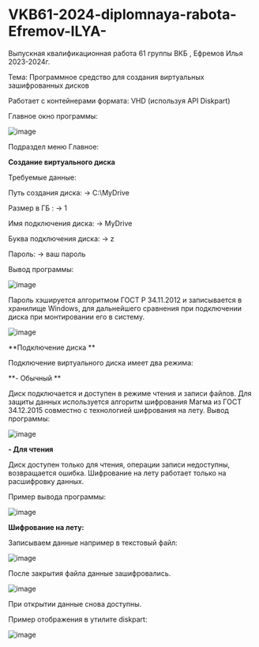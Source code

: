 # VKB61-2024-diplomnaya-rabota-Efremov-ILYA-
Выпускная квалификационная работа 61 группы ВКБ , Ефремов Илья 2023-2024г.

Тема: Программное средство для создания виртуальных зашифрованных дисков

Работает с контейнерами формата: VHD (используя API Diskpart)

Главное окно программы:






![image](https://github.com/nekotinix/VKB61-2024-diplomnaya-rabota-Efremov-ILYA-/assets/62836642/5cb3cb74-1254-46ec-8019-0455366152fb)

Подраздел меню Главное:

**Создание виртуального диска**

Требуемые данные:

Путь создания диска: -> C:\MyDrive

Размер в ГБ : -> 1

Имя подключения диска: -> MyDrive

Буква подключения диска: -> z

Пароль: -> ваш пароль

Вывод программы: 

![image](https://github.com/nekotinix/VKB61-2024-diplomnaya-rabota-Efremov-ILYA-/assets/62836642/aacc3c06-b68b-4934-b4d8-c24705676a45)

Пароль хэшируется алгоритмом ГОСТ Р 34.11.2012  и записывается в хранилище Windows, для дальнейшего сравнения при подключении диска при монтировании его в систему.

![image](https://github.com/nekotinix/VKB61-2024-diplomnaya-rabota-Efremov-ILYA-/assets/62836642/f99cd533-4b5e-492d-a938-6dd5ac961b33)

**Подключение диска **

Подключение виртуального  диска имеет два режима:

**- Обычный **

Диск подключается и доступен в режиме чтения и записи файлов. Для защиты данных используется алгоритм шифрования Магма из ГОСТ 34.12.2015 совместно с технологией шифрования на лету.
Вывод программы:

![image](https://github.com/nekotinix/VKB61-2024-diplomnaya-rabota-Efremov-ILYA-/assets/62836642/74588c91-fe14-4a81-96ec-289a7b08110d)


**- Для чтения**

Диск доступен только для чтения, операции записи недоступны, возвращается ошибка. Шифрование на лету работает только на расшифровку данных.

Пример вывода программы:

![image](https://github.com/nekotinix/VKB61-2024-diplomnaya-rabota-Efremov-ILYA-/assets/62836642/7c08d57b-54e3-4a9c-a834-51550c3af4fa)

**Шифрование на лету:**

Записываем данные например в текстовый файл:

![image](https://github.com/nekotinix/VKB61-2024-diplomnaya-rabota-Efremov-ILYA-/assets/62836642/38fd5e97-0948-4f30-9310-da71ab673142)

После закрытия файла данные зашифровались.

![image](https://github.com/nekotinix/VKB61-2024-diplomnaya-rabota-Efremov-ILYA-/assets/62836642/7051ac84-e9dc-4602-80b5-e23d006b263f)

При открытии данные снова доступны.


 

Пример отображения в утилите diskpart:

![image](https://github.com/nekotinix/VKB61-2024-diplomnaya-rabota-Efremov-ILYA-/assets/62836642/2daee2bb-599a-4c61-acf2-9272aa59d1b3)





